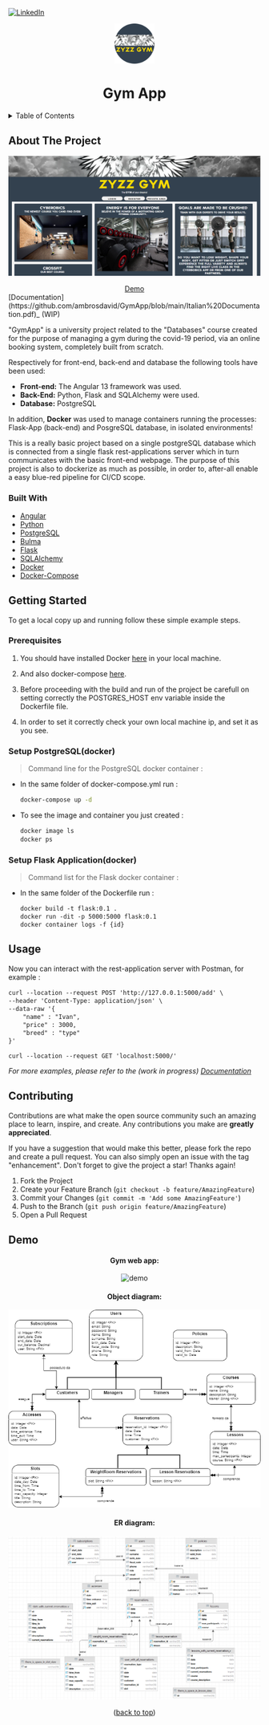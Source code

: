 
<div id="top"></div>

[![LinkedIn][linkedin-shield]][linkedin-url]

<!-- PROJECT LOGO -->
<div align="center">
    <img src="images/logo.png" alt="Logo" width="80" height="80">

  <h1 align="center">Gym App</h3>
</div>

<!-- TABLE OF CONTENTS -->
<details>
  <summary>Table of Contents</summary>
  <ol>
    <li>
      <a href="#about-the-project">About The Project</a>
      <ul>
        <li><a href="#built-with">Built With</a></li>
      </ul>
    </li>
    <li>
      <a href="#getting-started">Getting Started</a>
      <ul>
        <li><a href="#prerequisites">Prerequisites</a></li>
          <li><a href="#setup1">Setup PostgreSQL</a></li>
          <li><a href="#setup2">Setup Flask Application</a></li>
      </ul>
    </li>
    <li><a href="#usage">Usage</a></li>
    <li><a href="#contributing">Contributing</a></li>
    <li><a href="#demo">Demo</a></li>
  </ol>
</details>



<!-- ABOUT THE PROJECT -->
## About The Project


![Product Name Screen Shot][product-screenshot]
<div align="center" ><a href="#demo">Demo</a> </div>
[Documentation](https://github.com/ambrosdavid/GymApp/blob/main/Italian%20Documentation.pdf)_ (WIP)

"GymApp" is a university project related to the "Databases" course created for the purpose of managing a gym during the covid-19 period, via an online booking system, completely built from scratch.

Respectively for front-end, back-end and database the following tools have been used:
* __Front-end:__ The Angular 13 framework was used.
* __Back-End:__ Python, Flask and SQLAlchemy were used.
* __Database:__ PostgreSQL

In addition, __Docker__ was used to manage containers running the processes: Flask-App (back-end) and PosgreSQL database, in isolated environments!

This is a really basic project based on a single postgreSQL database which is connected from a single flask rest-applications server which in turn communicates with the basic front-end webpage.
The purpose of this project is also to dockerize as much as possible, in order to, after-all enable a easy blue-red pipeline for CI/CD scope.

### Built With


* [Angular](https://angular.io/)
* [Python](https://www.python.org/)
* [PostgreSQL](https://www.postgresql.org/)
* [Bulma](https://bulma.io/)
* [Flask](https://flask.palletsprojects.com/en/2.0.x/)
* [SQLAlchemy](https://flask-sqlalchemy.palletsprojects.com/en/2.x/)
* [Docker](https://www.docker.com/)
* [Docker-Compose](https://docs.docker.com/compose/)




<!-- GETTING STARTED -->
## Getting Started

To get a local copy up and running follow these simple example steps.

### Prerequisites

1. You should have installed Docker [here](https://docs.docker.com/get-docker/) in your local machine.

2. And also docker-compose [here](https://docs.docker.com/compose/install/).

3. Before proceeding with the build and run of the project be carefull on setting correctly the POSTGRES_HOST env variable inside the Dockerfile file.

4. In order to set it correctly check your own local machine ip, and set it as you see.


### Setup PostgreSQL(docker)
<div id="setup1"></div>

>Command line for the PostgreSQL docker container : 

* In the same folder of docker-compose.yml run : 
    ```sh
    docker-compose up -d
    ```

* To see the image and container you just created :
    ```sh
    docker image ls
    docker ps
    ```
### Setup Flask Application(docker)
<div id="setup2"></div>

>Command list for the Flask docker container : 

* In the same folder of the Dockerfile run :

    ```
    docker build -t flask:0.1 .
    docker run -dit -p 5000:5000 flask:0.1
    docker container logs -f {id}
    ```


<!-- USAGE EXAMPLES -->
## Usage

Now you can interact with the rest-application server with Postman, for example : 
```
curl --location --request POST 'http://127.0.0.1:5000/add' \
--header 'Content-Type: application/json' \
--data-raw '{
    "name" : "Ivan",
    "price" : 3000,
    "breed" : "type"
}'
```

```
curl --location --request GET 'localhost:5000/'
```
_For more examples, please refer to the (work in progress) [Documentation](https://github.com/ambrosdavid/GymApp/blob/main/Italian%20Documentation.pdf)_


<!-- CONTRIBUTING -->
## Contributing

Contributions are what make the open source community such an amazing place to learn, inspire, and create. Any contributions you make are **greatly appreciated**.

If you have a suggestion that would make this better, please fork the repo and create a pull request. You can also simply open an issue with the tag "enhancement".
Don't forget to give the project a star! Thanks again!

1. Fork the Project
2. Create your Feature Branch (`git checkout -b feature/AmazingFeature`)
3. Commit your Changes (`git commit -m 'Add some AmazingFeature'`)
4. Push to the Branch (`git push origin feature/AmazingFeature`)
5. Open a Pull Request


## Demo

<div id="demo"></div>

<div align="center">
    <h4> Gym web app:</h4>
    <img src="images/demo.gif" alt="demo"/>
    <br>
    <h4> Object diagram:</h4>
    <img src="images/schemaAoggetti.png" alt="schemaAoggetti"/>
<br>
    <h4> ER diagram:</h4>
    <img src="images/Relazionale.PNG" alt="Relazionale"/>

    
<p>(<a href="#top">back to top</a>)</p>
</div>



<!-- MARKDOWN LINKS & IMAGES -->
<!-- https://www.markdownguide.org/basic-syntax/#reference-style-links -->
[linkedin-shield]: https://img.shields.io/badge/-LinkedIn-black.svg?style=for-the-badge&logo=linkedin&colorB=555
[linkedin-url]: https://www.linkedin.com/in/david-ambros-07404a174/
[product-screenshot]: images/fe.PNG
